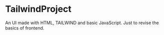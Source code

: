# TailwindProject
An UI made with HTML, TAILWIND and basic JavaScript. Just to revise the basics of frontend.
